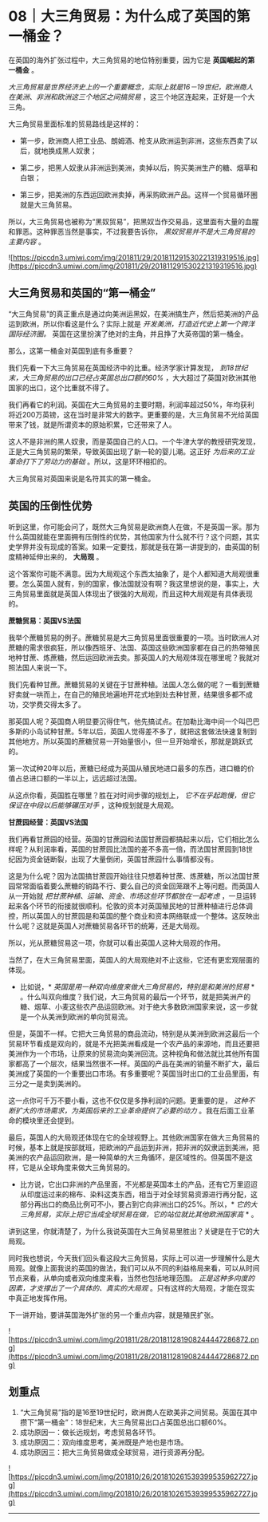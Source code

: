 # 08｜大三角贸易：为什么成了英国的第一桶金？

在英国的海外扩张过程中，大三角贸易的地位特别重要，因为它是 **英国崛起的第一桶金** 。

 *大三角贸易是世界经济史上的一个重要概念，实际上就是16－19世纪，欧洲商人在美洲、非洲和欧洲这三个地区之间搞贸易* ，这三个地区连起来，正好是一个大三角。

大三角贸易里面标准的贸易路线是这样的：

* 第一步，欧洲商人把工业品、朗姆酒、枪支从欧洲运到非洲，这些东西卖了以后，就地换成黑人奴隶；

* 第二步，把黑人奴隶从非洲运到美洲，卖掉以后，购买美洲生产的糖、烟草和白银；

* 第三步，把美洲的东西运回欧洲卖掉，再采购欧洲产品。这样一个贸易循环圈就是大三角贸易。

所以，大三角贸易也被称为“黑奴贸易”，把黑奴当作交易品，这里面有大量的血腥和罪恶。这种罪恶当然是事实，不过我要告诉你， *黑奴贸易并不是大三角贸易的主要内容* 。

![https://piccdn3.umiwi.com/img/201811/29/201811291530221319319516.jpg](https://piccdn3.umiwi.com/img/201811/29/201811291530221319319516.jpg)

## 大三角贸易和英国的“第一桶金”

“大三角贸易”的真正重点是通过向美洲运黑奴，在美洲搞生产，然后把美洲的产品运到欧洲，所以你看这是什么？实际上就是 *开发美洲，打造近代史上第一个跨洋国际经济圈。* 英国在这里扮演了绝对的主角，并且挣了大英帝国的第一桶金。

那么，这第一桶金对英国到底有多重要？

我们先看一下大三角贸易在英国经济中的比重。经济学家计算发现， *到18世纪末，大三角贸易的出口已经占英国总出口额的60%* ，大大超过了英国对欧洲其他国家的出口，这个比重就不得了。

我们再看它的利润。英国在大三角贸易的主要时期，利润率超过50%，年均获利将近200万英镑，这在当时是非常大的数字。更重要的是，大三角贸易不光给英国带来了钱，就是所谓资本的原始积累，它还带来了人。

这人不是非洲的黑人奴隶，而是英国自己的人口。一个牛津大学的教授研究发现，正是大三角贸易的繁荣，导致英国出现了新一轮的婴儿潮。这正好 *为后来的工业革命打下了劳动力的基础* 。所以，这是环环相扣的。

大三角贸易对英国来说是名符其实的第一桶金。

## 英国的压倒性优势

听到这里，你可能会问了，既然大三角贸易是欧洲商人在做，不是英国一家。那为什么英国就能在里面拥有压倒性的优势，其他国家为什么就不行？这个问题，其实史学界并没有现成的答案。如果一定要找，那就是我在第一讲提到的，由英国的制度精神延伸出来的， **大局观** 。

这个答案你可能不满意。因为大局观这个东西太抽象了，是个人都知道大局观很重要。怎么英国人就有，别的国家，像法国就没有啊？我这里想说的是，事实上，大三角贸易里面就是英国人体现出了很强的大局观，而且这种大局观是有具体表现的。

 **蔗糖贸易：英国VS法国**

我举个蔗糖贸易的例子。蔗糖贸易是大三角贸易里面很重要的一项。当时欧洲人对蔗糖的需求很疯狂，所以像西班牙、法国、英国这些欧洲国家都在自己的热带殖民地种甘蔗、炼蔗糖，然后运回欧洲去卖。那英国人的大局观体现在哪里呢？我就对照法国人来说一下。

我们先看种甘蔗。蔗糖贸易的关键在于甘蔗种植。法国人怎么做的呢？一看到蔗糖好卖就一哄而上，在自己的殖民地遍地开花式地到处去种甘蔗，结果很多都不成功，交学费交得太多了。

那英国人呢？英国商人明显要沉得住气，他先搞试点。在加勒比海中间一个叫巴巴多斯的小岛试种甘蔗。5年以后，英国人觉得差不多了，就把这套做法快速复制到其他地方。所以英国的蔗糖贸易一开始量很小，但一旦开始增长，那就是跳跃式的。

第一次试种20年以后，蔗糖已经成为英国从殖民地进口最多的东西，进口糖的价值占总进口额的一半以上，远远超过法国。

从这点你看，英国胜在哪里？胜在对时间步骤的规划上， *它不在乎起跑慢，但它保证在中段以后能够碾压对手* ，这种规划就是大局观。

 **甘蔗园经营：英国VS法国**

我们再看甘蔗园的经营。英国的甘蔗园和法国甘蔗园都搞起来以后，它们相比怎么样呢？从利润率看，英国的甘蔗园比法国的差不多高一倍，而法国甘蔗园到18世纪因为资金链断裂，出现了大量倒闭，英国甘蔗园什么事情都没有。

这是为什么呢？因为法国搞甘蔗园开始往往只想着种甘蔗、炼蔗糖，所以法国甘蔗园常常面临着要么蔗糖的销路不行、要么自己的资金回笼跟不上等问题。而英国人从一开始就 *把甘蔗种植、运输、资金、市场这些环节都放在一起考虑* ，一旦运转起来各个环节的衔接就很顺利。伦敦的资本对英国殖民地的甘蔗种植进行总体调控，所以英国人的甘蔗园是和英国的整个商业和资本网络联成一个整体。这反映出什么呢？这就是英国人对蔗糖贸易各环节的统筹，还是大局观。

所以，光从蔗糖贸易这一项，你就可以看出英国人这种大局观的作用。

当然了，在大三角贸易里面，英国人的大局观绝对不止这些，它还有更宏观层面的体现。

* 比如说，* *英国是用一种双向维度来做大三角贸易的，特别是和美洲的贸易* * 。什么叫双向维度？我们说，大三角贸易的最后一个环节，就是把美洲产的糖、烟草、小麦这些农产品运回欧洲。对于绝大多数欧洲国家来说，这一步就是一个从美洲到欧洲的单向贸易流。

但是，英国不一样。它把大三角贸易的商品流动，特别是从美洲到欧洲这最后一个贸易环节看成是双向的，就是不光把美洲看成是一个农产品的来源地，而且还要把美洲作为一个市场，让原来的贸易流向美洲回流。这种视角和做法就比其他所有国家都高了一个层次，结果当然很不一样。英国的产品在美洲的销量不断扩大，最后美洲成了英国的一个重要出口市场。有多重要呢？英国当时出口的工业品里面，有三分之一是卖到美洲的。

这一点你可千万不要小看，这也不仅仅是多挣利润的问题。更重要的是， *这种不断扩大的市场需求，为英国后来的工业革命提供了必要的动力* 。我在后面工业革命的模块里还会提到。

最后，英国人的大局观还体现在它的全球视野上。其他欧洲国家在做大三角贸易的时候，基本上就是按部就班，把欧洲的产品运到非洲，把非洲的奴隶运到美洲，把美洲的农产品运回欧洲，是一种简单的大三角循环，是区域性的。但英国不是这样，它是从全球角度来做大三角贸易的。

* 比方说，它出口非洲的产品里面，不光都是英国本土的产品，还有它万里迢迢从印度运过来的棉布、染料这类东西，相当于对全球贸易资源进行再分配，这部分再出口的商品比例可不小，要占到它向非洲出口的25%。所以，* *它的大三角贸易，实际上把它当成全球贸易在做，它的站位就比其他欧洲国家高* * 。

讲到这里，你就清楚了，为什么我说英国在大三角贸易里胜出？关键是在于它的大局观。

同时我也想说，今天我们回头看这段大三角贸易，实际上可以进一步理解什么是大局观。就像上面我说的英国的做法，我们可以从不同的利益格局来看，可以从时间节点来看，从单向或者双向维度来看，当然也包括地理范围。 *正是这种多向度的因素，才支撑出了一个具体的、真实的大局观* 。只有这样的大局观，才能在现实中真正地发挥作用。

下一讲开始，要讲英国海外扩张的另一个重点内容，就是殖民扩张。

![https://piccdn3.umiwi.com/img/201811/28/201811281908244447286872.png](https://piccdn3.umiwi.com/img/201811/28/201811281908244447286872.png)

## 划重点

1. “大三角贸易”指的是16至19世纪时，欧洲商人在欧美非之间贸易。英国在其中攒下“第一桶金”：18世纪末，大三角贸易出口占英国总出口额60%。
2. 成功原因一：做长远规划，考虑贸易各环节。
3. 成功原因二：双向维度思考，美洲既是产地也是市场。
4. 成功原因三：把大三角贸易做成全球贸易，进行资源再分配。

![https://piccdn3.umiwi.com/img/201810/26/201810261539399535962727.jpg](https://piccdn3.umiwi.com/img/201810/26/201810261539399535962727.jpg)

---
